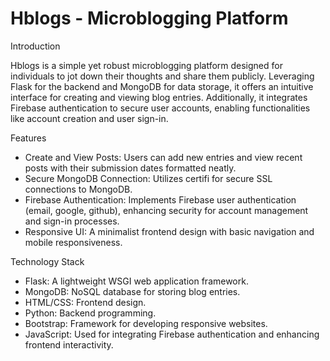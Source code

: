 <h1>Hblogs - Microblogging Platform</h1>

<p>Introduction</p>

<p>Hblogs is a simple yet robust microblogging platform designed for individuals to jot down their thoughts and share them publicly. Leveraging Flask for the backend and MongoDB for data storage, it offers an intuitive interface for creating and viewing blog entries. Additionally, it integrates Firebase authentication to secure user accounts, enabling functionalities like account creation and user sign-in.</p>

<p>Features</p>

<ul>
    <li>Create and View Posts: Users can add new entries and view recent posts with their submission dates formatted neatly.</li>
    <li>Secure MongoDB Connection: Utilizes certifi for secure SSL connections to MongoDB.</li>
    <li>Firebase Authentication: Implements Firebase user authentication (email, google, github), enhancing security for account management and sign-in processes.</li>
    <li>Responsive UI: A minimalist frontend design with basic navigation and mobile responsiveness.</li>
</ul>

<p>Technology Stack</p>

<ul>
    <li>Flask: A lightweight WSGI web application framework.</li>
    <li>MongoDB: NoSQL database for storing blog entries.</li>
    <li>HTML/CSS: Frontend design.</li>
    <li>Python: Backend programming.</li>
    <li>Bootstrap: Framework for developing responsive websites.</li>
    <li>JavaScript: Used for integrating Firebase authentication and enhancing frontend interactivity.</li>
</ul>
